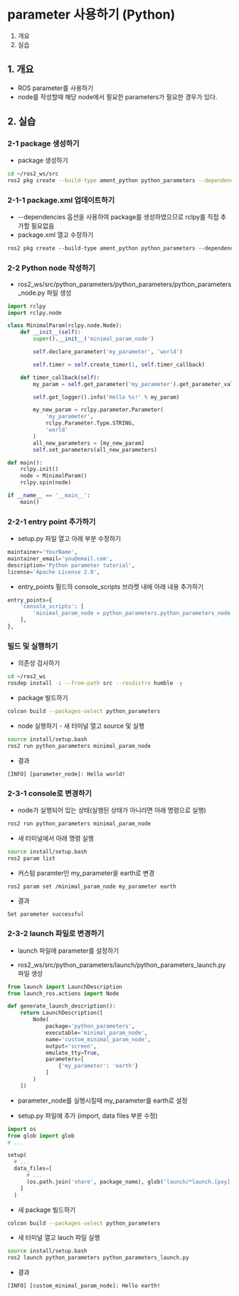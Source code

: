 # parameter 사용하기 (Python)
1. 개요
2. 실습

## 1. 개요
* ROS parameter를 사용하기
* node를 작성할때 해당 node에서 필요한 parameters가 필요한 경우가 있다. 

## 2. 실습
### 2-1 package 생성하기
* package 생성하기
```bash
cd ~/ros2_ws/src
ros2 pkg create --build-type ament_python python_parameters --dependencies rclpy
```
### 2-1-1 package.xml 업데이트하기
* --dependencies 옵션을 사용하여 package를 생성하였으므로 rclpy를 직접 추가할 필요없음 
* package.xml 열고 수정하기
```xml
ros2 pkg create --build-type ament_python python_parameters --dependencies rclpy
```

### 2-2 Python node 작성하기
* ros2_ws/src/python_parameters/python_parameters/python_parameters_node.py 파일 생성
```python
import rclpy
import rclpy.node

class MinimalParam(rclpy.node.Node):
    def __init__(self):
        super().__init__('minimal_param_node')

        self.declare_parameter('my_parameter', 'world')

        self.timer = self.create_timer(1, self.timer_callback)

    def timer_callback(self):
        my_param = self.get_parameter('my_parameter').get_parameter_value().string_value

        self.get_logger().info('Hello %s!' % my_param)

        my_new_param = rclpy.parameter.Parameter(
            'my_parameter',
            rclpy.Parameter.Type.STRING,
            'world'
        )
        all_new_parameters = [my_new_param]
        self.set_parameters(all_new_parameters)

def main():
    rclpy.init()
    node = MinimalParam()
    rclpy.spin(node)

if __name__ == '__main__':
    main()
```

### 2-2-1 entry point 추가하기
* setup.py 파일 열고 아래 부분 수정하기
```python
maintainer='YourName',
maintainer_email='you@email.com',
description='Python parameter tutorial',
license='Apache License 2.0',
```
* entry_points 필드의 console_scripts 브라켓 내에 아래 내용 추가하기
```python
entry_points={
    'console_scripts': [
        'minimal_param_node = python_parameters.python_parameters_node:main',
    ],
},
```

### 빌드 및 실행하기
* 의존성 검사하기
```bash
cd ~/ros2_ws
rosdep install -i --from-path src --rosdistro humble -y
```

* package 빌드하기
```bash
colcon build --packages-select python_parameters
```

* node 실행하기 - 새 터미널 열고 source 및 실행
```bash
source install/setup.bash
ros2 run python_parameters minimal_param_node
```

* 결과
```
[INFO] [parameter_node]: Hello world!
```

### 2-3-1 console로 변경하기
* node가 실행되어 있는 상태(실행된 상태가 아니라면 아래 명령으로 실행)
```bash
ros2 run python_parameters minimal_param_node
```

* 새 터미널에서 아래 명령 실행
```bash
source install/setup.bash
ros2 param list
```

* 커스텀 paramter인 my_parameter을 earth로 변경
```bash
ros2 param set /minimal_param_node my_parameter earth
```

* 결과
```
Set parameter successful
```

### 2-3-2 launch 파일로 변경하기
* launch 파일에 parameter를 설정하기

* ros2_ws/src/python_parameters/launch/python_parameters_launch.py 파일 생성
```python
from launch import LaunchDescription
from launch_ros.actions import Node

def generate_launch_description():
    return LaunchDescription([
        Node(
            package='python_parameters',
            executable='minimal_param_node',
            name='custom_minimal_param_node',
            output='screen',
            emulate_tty=True,
            parameters=[
                {'my_parameter': 'earth'}
            ]
        )
    ])
```

* parameter_node를 실행시킬때 my_parameter를 earth로 설정

* setup.py 파일에 추가 (import, data files 부분 수정)
```python
import os
from glob import glob
# ...

setup(
  # ...
  data_files=[
      # ...
      (os.path.join('share', package_name), glob('launch/*launch.[pxy][yma]*')),
    ]
  )
```

* 새 package 빌드하기
```bash
colcon build --packages-select python_parameters
```

* 새 터미널 열고 lauch 파일 실행
```bash
source install/setup.bash
ros2 launch python_parameters python_parameters_launch.py
```

* 결과
```
[INFO] [custom_minimal_param_node]: Hello earth!
```

